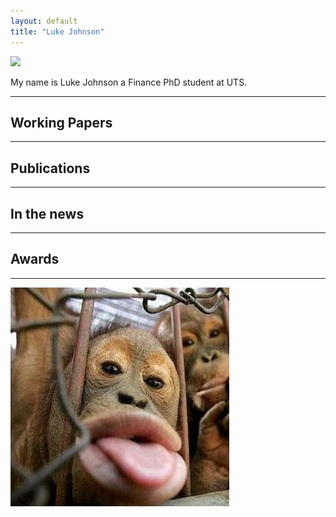 ```yaml
---
layout: default
title: "Luke Johnson"
---
```


<img class="profile-picture" src="https://cdn.jsdelivr.net/gh/Luke-J-Johnson/luke-j-johnson.github.io/assets/img/logo.jpeg">

My name is Luke Johnson a Finance PhD student at UTS. 

---

## Working Papers


---

## Publications


---

## In the news



---

## Awards


---

<img style="width:350px;" src="/assets/img/funny-monkey1.jpg"/>
